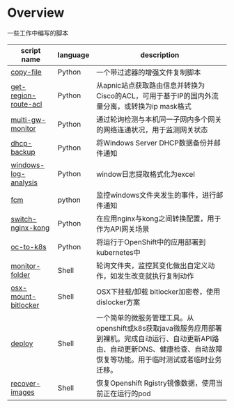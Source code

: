 # Overview
一些工作中编写的脚本

| script name                                                | language | description                                                  |
| ---------------------------------------------------------- | -------- | ------------------------------------------------------------ |
| [copy-file](python/copy-file.py)                           | Python   | 一个带过滤器的增强文件复制脚本                               |
| [get-region-route-acl](python/get-region-route-acl.py)     | Python   | 从apnic站点获取路由信息并转换为Cisco的ACL，可用于基于IP的国内外流量分离，或转换为ip mask格式 |
| [multi-gw-monitor](python/multi-gw-monitor.py)             | Python   | 通过轮询检测与本机同一子网内多个网关的网络连通状况，用于监测网关状态 |
| [dhcp-backup](python/dhcp-backup.py)                       | Python   | 将Windows Server DHCP数据备份并邮件通知                      |
| [windows-log-analysis](python/windows-log-analysis.py)     | Python   | window日志提取格式化为excel                                  |
| [fcm](python/folderChangeMonitor/fcm.py)                   | python   | 监控windows文件夹发生的事件，进行邮件通知                        |
| [switch-nginx-kong](python/switch-nginx-kong.py)           | Python   | 在应用nginx与kong之间转换配置，用于作为API网关场景           |
| [oc-to-k8s](python/oc-to-k8s.py)                           | Python   | 将运行于OpenShift中的应用部署到kubernetes中                  |
| [monitor-folder](shell/monitorFolder.sh)                   | Shell    | 轮询文件夹，监控其变化做出自定义动作，如发生改变就执行复制动作 |
| [osx-mount-bitlocker](shell/osx-mount-bitlocker.sh)        | Shell    | OSX下挂载/卸载 bitlocker加密卷，使用dislocker方案            |
| [deploy](shell/deploy/deploy.sh)                           | Shell    | 一个简单的微服务管理工具。从openshift或k8s获取java微服务应用部署到裸机。完成自动运行、自动更新API路由、自动更新DNS、健康检查、自动故障恢复等功能。用于临时测试或者临时业务迁移。 |
| [recover-images](shell/oc-image-recover/recover-images.sh) | Shell    | 恢复Openshift Rgistry镜像数据，使用当前正在运行的pod         |